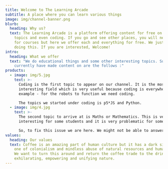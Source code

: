 ```yaml
---
title: Welcome to The Learning Arcade
subtitle: A place where you can learn various things
image: img/channel-banner.png
blurb:
  heading: Why us?
  text: The Learning Arcade is a platform offering content for free on educational
    topics and even coding. If you go and see other places, you will need to pay
    for courses but here we offer each and everything for free. We just like
    doing this. If you are interested, Welcome!
intro:
  heading: What we offer
  text: "We do educational things and some other interesting topics. Subjects we
    currently have made content on are the follows :"
products:
  - image: img/5.jpg
    text: >-
      Coding is the first topic to appear on our channel. It is the most
      interesting field which is very useful because coding is everywhere for
      example - for the robots to function we need coding.

      The topics we started under coding is p5*JS and Python.
  - image: img/4.jpg
    text: >-
      The second topic to arrive at is Maths or Mathematics. This is very
      interesting for some students and it is very problematic for some. 

      So, to fix this issue we are here. We might not be able to answer some higher topics in this subject because we are kids who are running this ( Kids means not like 2 or 3 year old, We are between kids and teens ).
values:
  heading: Our values
  text: Coffee is an amazing part of human culture but it has a dark side too –
    one of colonialism and mindless abuse of natural resources and human lives.
    We want to turn this around and return the coffee trade to the drink’s
    exhilarating, empowering and unifying nature.
---
```

